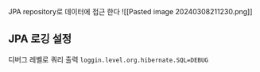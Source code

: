 
JPA repository로 데이터에 접근 한다
![[Pasted image 20240308211230.png]]

## JPA 로깅 설정


디버그 레벨로 쿼리 출력 
`loggin.level.org.hibernate.SQL=DEBUG`



